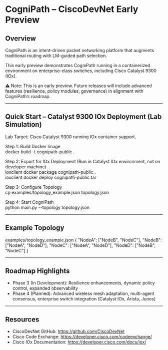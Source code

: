 # CogniPath – CiscoDevNet Early Preview

## Overview
CogniPath is an intent-driven packet networking platform that augments traditional routing with LM-guided path selection.

This early preview demonstrates CogniPath running in a containerized environment on enterprise-class switches, including Cisco Catalyst 9300 (IOx).

⚠️ Note: This is an early preview. Future releases will include advanced features (resilience, policy modules, governance) in alignment with CogniPath’s roadmap.

---

## Quick Start – Catalyst 9300 IOx Deployment (Lab Simulation)
Lab Target: Cisco Catalyst 9300 running IOx container support.

Step 1: Build Docker Image  
    docker build -t cognipath-public .

Step 2: Export for IOx Deployment (Run in Catalyst IOx environment, not on developer machine)  
    ioxclient docker package cognipath-public .  
    ioxclient docker deploy cognipath-public.tar

Step 3: Configure Topology  
    cp examples/topology_example.json topology.json

Step 4: Start CogniPath  
    python main.py --topology topology.json

---

## Example Topology
examples/topology_example.json
{
  "NodeA": ["NodeB", "NodeC"],
  "NodeB": ["NodeA", "NodeD"],
  "NodeC": ["NodeA", "NodeD"],
  "NodeD": ["NodeB", "NodeC"]
}

---

## Roadmap Highlights
- Phase 3 (In Development): Resilience enhancements, dynamic policy control, expanded observability
- Phase 4 (Planned): Advanced wireless mesh adaptation, multi-agent consensus, enterprise switch integration (Catalyst IOx, Arista, Junos)

---

## Resources
- CiscoDevNet GitHub: https://github.com/CiscoDevNet
- Cisco Code Exchange: https://developer.cisco.com/codeexchange/
- Cisco IOx Documentation: https://developer.cisco.com/docs/iox/